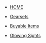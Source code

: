 <!-- docs/_sidebar.md -->


* [HOME](./)

* [Gearsets](./Gearsets)

* [Buyable Items](./Buyable-Items)

* [Glowing Sights](./Glowing-Sights)

